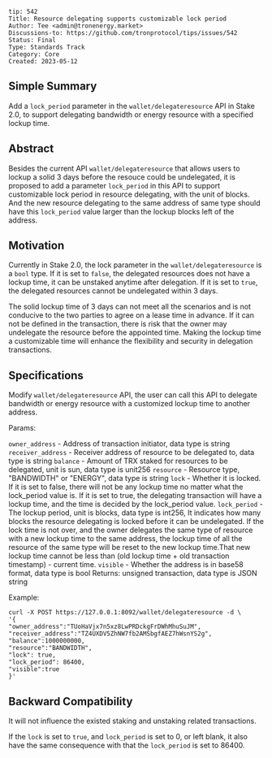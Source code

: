 ```
tip: 542
Title: Resource delegating supports customizable lock period
Author: Tee <admin@tronenergy.market>
Discussions-to: https://github.com/tronprotocol/tips/issues/542
Status: Final
Type: Standards Track
Category: Core
Created: 2023-05-12
```


## Simple Summary
Add a `lock_period` parameter in the `wallet/delegateresource` API in Stake 2.0, to support delegating bandwidth or energy resource with a specified lockup time.


## Abstract
Besides the current API `wallet/delegateresource` that allows users to lockup a solid 3 days before the resouce could be undelegated, it is proposed to add a parameter `lock_period` in this API to support customizable lock period in resource delegating, with the unit of blocks. And the new resource delegating to the same address of same type should have this `lock_period` value larger than the lockup blocks left of the address.

## Motivation
Currently in Stake 2.0, the lock parameter in the `wallet/delegateresource` is a `bool` type. If it is set to `false`, the delegated resources does not have a lockup time, it can be unstaked anytime after delegation. If it is set to `true`, the delegated resources cannot be undelegated within 3 days.

The solid lockup time of 3 days can not meet all the scenarios and is not conducive to the two parties to agree on a lease time in advance. If it can not be defined in the transaction, there is risk that the owner may undelegate the resource before the appointed time. Making the lockup time a customizable time will enhance the flexibility and security in delegation transactions.

## Specifications

Modify `wallet/delegateresource` API, the user can call this API to delegate bandwidth or energy resource with a customized lockup time to another address.

Params:

`owner_address` - Address of transaction initiator, data type is string
`receiver_address` - Receiver address of resource to be delegated to, data type is string
`balance` - Amount of TRX staked for resources to be delegated, unit is sun, data type is unit256
`resource` - Resource type, "BANDWIDTH" or "ENERGY", data type is string
`lock` - Whether it is locked. If it is set to false, there will not be any lockup time no matter what the lock_period value is. If it is set to true, the delegating transaction will have a lockup time, and the time is decided by the lock_period value.
`lock_period` - The lockup period, unit is blocks, data type is int256, It indicates how many blocks the resource delegating is locked before it can be undelegated. If the lock time is not over, and the owner delegates the same type of resource with a new lockup time to the same address, the lockup time of all the resource of the same type will be reset to the new lockup time.That new lockup time cannot be less than (old lockup time + old transaction timestamp) - current time.
`visible` - Whether the address is in base58 format, data type is bool
Returns: unsigned transaction, data type is JSON string

Example:
```
curl -X POST https://127.0.0.1:8092/wallet/delegateresource -d \
'{
"owner_address":"TUoHaVjx7n5xz8LwPRDckgFrDWhMhuSuJM",     
"receiver_address":"TZ4UXDV5ZhNW7fb2AMSbgfAEZ7hWsnYS2g",     
"balance":1000000000,     
"resource":"BANDWIDTH",     
"lock": true,
"lock_period": 86400,
"visible":true
}'
```

## Backward Compatibility

It will not influence the existed staking and unstaking related transactions.

If the `lock` is set to `true`, and `lock_period` is set to 0, or left blank, it also have the same consequence with that the `lock_period` is set to 86400.
